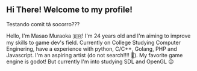 ## Hi There! Welcome to my profile!

Testando comit tá socorro???

Hello, I'm Masao Muraoka 🇧🇷! I'm 24 years old and I'm aiming to improve my skills to game dev's field. Currently on College Studying Computer Enginering, have a experience with python, C/C++, Golang, PHP and Javascript. I'm an aspiring artist (do not search!!!! :ghost:). My favorite game engine is godot! But currently I'm into studying SDL and OpenGL :wink: 

